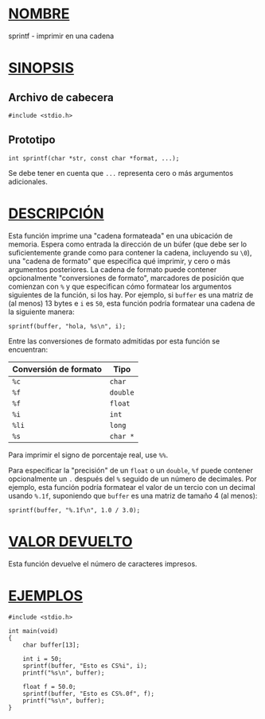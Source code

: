 # [NOMBRE](#nombre)

sprintf - imprimir en una cadena

# [SINOPSIS](#sinopsis)

## Archivo de cabecera

    #include <stdio.h>

## Prototipo

    int sprintf(char *str, const char *format, ...);

Se debe tener en cuenta que `...` representa cero o más argumentos adicionales.

# [DESCRIPCIÓN](#descripción)

Esta función imprime una "cadena formateada" en una ubicación de memoria. Espera como entrada la dirección de un búfer (que debe ser lo suficientemente grande como para contener la cadena, incluyendo su `\0`), una "cadena de formato" que especifica qué imprimir, y cero o más argumentos posteriores. La cadena de formato puede contener opcionalmente "conversiones de formato", marcadores de posición que comienzan con `%` y que especifican cómo formatear los argumentos siguientes de la función, si los hay. Por ejemplo, si `buffer` es una matriz de (al menos) 13 bytes e `i` es `50`, esta función podría formatear una cadena de la siguiente manera:

    sprintf(buffer, "hola, %s\n", i);

Entre las conversiones de formato admitidas por esta función se encuentran:

| Conversión de formato | Tipo     |
| --------------------- | -------- |
| `%c`                  | `char`   |
| `%f`                  | `double` |
| `%f`                  | `float`  |
| `%i`                  | `int`    |
| `%li`                 | `long`   |
| `%s`                  | `char *` |

Para imprimir el signo de porcentaje real, use `%%`.

Para especificar la "precisión" de un `float` o un `double`, `%f` puede contener opcionalmente un `.` después del `%` seguido de un número de decimales. Por ejemplo, esta función podría formatear el valor de un tercio con un decimal usando `%.1f`, suponiendo que `buffer` es una matriz de tamaño 4 (al menos):

    sprintf(buffer, "%.1f\n", 1.0 / 3.0);

# [VALOR DEVUELTO](#valor-devuelto)

Esta función devuelve el número de caracteres impresos.

# [EJEMPLOS](#ejemplos)

    #include <stdio.h>

    int main(void)
    {
        char buffer[13];

        int i = 50;
        sprintf(buffer, "Esto es CS%i", i);
        printf("%s\n", buffer);

        float f = 50.0;
        sprintf(buffer, "Esto es CS%.0f", f);
        printf("%s\n", buffer);
    }